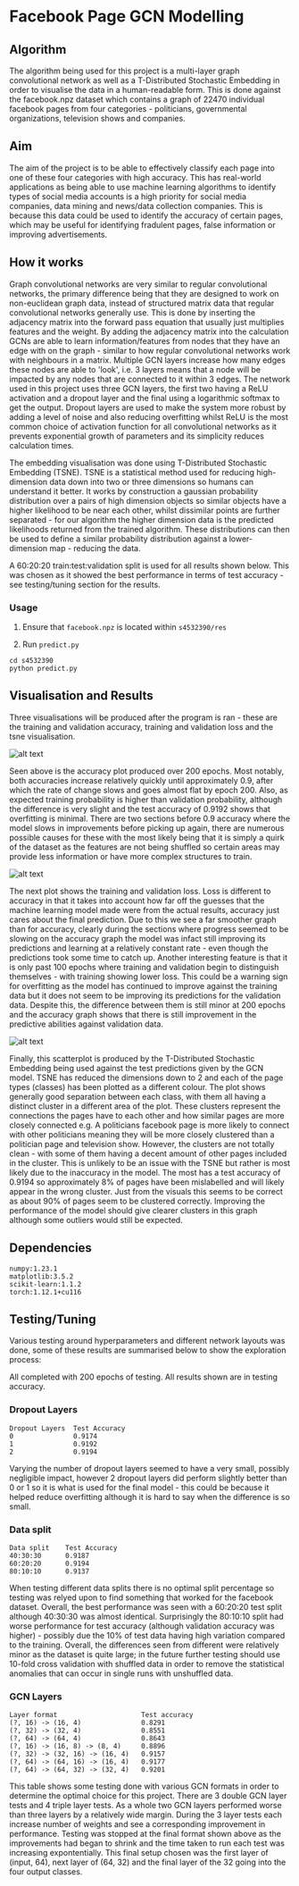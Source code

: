 # Facebook Page GCN Modelling

## Algorithm
The algorithm being used for this project is a multi-layer graph convolutional network as well as a T-Distributed Stochastic Embedding
in order to visualise the data in a human-readable form. This is done against the facebook.npz dataset which contains a graph of 
22470 individual facebook pages from four categories - politicians, governmental organizations, television shows and companies.

## Aim
The aim of the project is to be able to effectively classify each page into one of these four categories with high accuracy. This has real-world applications as being able to use machine learning algorithms to identify types of social media accounts is a high priority for social media companies, data mining and news/data collection companies. This is because this data could be used to identify the accuracy of certain pages, which may be useful for identifying fradulent pages, false information or improving advertisements.

## How it works
Graph convolutional networks are very similar to regular convolutional networks, the primary difference being that they are designed to work on non-euclidean graph data, instead of structured matrix data that regular convolutional networks generally use. This is done by inserting the adjacency matrix into the forward pass equation that usually just multiplies features and the weight. By adding the adjacency matrix into the calculation GCNs are able to learn information/features from nodes that they have an edge with on the graph - similar to how regular convolutional networks work with neighbours in a matrix. Multiple GCN layers increase how many edges these nodes are able to 'look', i.e. 3 layers means that a node will be impacted by any nodes that are connected to it within 3 edges. The network used in this project uses three GCN layers, the first two having a ReLU activation and a dropout layer and the final using a logarithmic softmax to get the output. Dropout layers are used to make the system more robust by adding a level of noise and also reducing overfitting whilst ReLU is the most common choice of activation function for all convolutional networks as it prevents exponential growth of parameters and its simplicity reduces calculation times.

The embedding visualisation was done using T-Distributed Stochastic Embedding (TSNE). TSNE is a statistical method used for reducing high-dimension data down into two or three dimensions so humans can understand it better. It works by construction a gaussian probability distribution over a pairs of high dimension objects so similar objects have a higher likelihood to be near each other, whilst dissimilar points are further separated - for our algorithm the higher dimension data is the predicted likelihoods returned from the trained algorithm. These distributions can then be used to define a similar probability distribution against a lower-dimension map - reducing the data. 

A 60:20:20 train:test:validation split is used for all results shown below. This was chosen as it showed the best performance in terms of test accuracy - see testing/tuning section for the results.


### Usage

1. Ensure that `facebook.npz` is located within `s4532390/res`

2. Run `predict.py`
```
cd s4532390
python predict.py
```

## Visualisation and Results

Three visualisations will be produced after the program is ran - these are the training and validation accuracy, training and validation loss and the tsne visualisation.

![alt text](./res/accuracy.PNG)

Seen above is the accuracy plot produced over 200 epochs. Most notably, both accuracies increase relatively quickly until approximately 0.9, after which the rate of change slows and goes almost flat by epoch 200. Also, as expected training probability is higher than validation probability, although the difference is very slight and the test accuracy of 0.9192 shows that overfitting is minimal. There are two sections before 0.9 accuracy where the model slows in improvements before picking up again, there are numerous possible causes for these with the most likely being that it is simply a quirk of the dataset as the features are not being shuffled so certain areas may provide less information or have more complex structures to train.

![alt text](./res/loss.PNG)

The next plot shows the training and validation loss. Loss is different to accuracy in that it takes into account how far off the guesses that the machine learning model made were from the actual results, accuracy just cares about the final prediction. Due to this we see a far smoother graph than for accuracy, clearly during the sections where progress seemed to be slowing on the accuracy graph the model was infact still improving its predictions and learning at a relatively constant rate - even though the predictions took some time to catch up. Another interesting feature is that it is only past 100 epochs where training and validation begin to distinguish themselves - with training showing lower loss. This could be a warning sign for overfitting as the model has continued to improve against the training data but it does not seem to be improving its predictions for the validation data. Despite this, the difference between them is still minor at 200 epochs and the accuracy graph shows that there is still improvement in the predictive abilities against validation data.

![alt text](./res/TSNE.PNG)

Finally, this scatterplot is produced by the T-Distributed Stochastic Embedding being used against the test predictions given by the GCN model. TSNE has reduced the dimensions down to 2 and each of the page types (classes) has been plotted as a different colour. The plot shows generally good separation between each class, with them all having a distinct cluster in a different area of the plot. These clusters represent the connections the pages have to each other and how similar pages are more closely connected e.g. A politicians facebook page is more likely to connect with other politicians meaning they will be more closely clustered than a politician page and television show.
However, the clusters are not totally clean - with some of them having a decent amount of other pages included in the cluster. This is unlikely to be an issue with the TSNE but rather is most likely due to the inaccuracy in the model. The most has a test accuracy of 0.9194 so approximately 8% of pages have been mislabelled and will likely appear in the wrong cluster. Just from the visuals this seems to be correct as about 90% of pages seem to be clustered correctly. Improving the performance of the model should give clearer clusters in this graph although some outliers would still be expected.


## Dependencies

```
numpy:1.23.1
matplotlib:3.5.2
scikit-learn:1.1.2
torch:1.12.1+cu116
```

## Testing/Tuning

Various testing around hyperparameters and different network layouts was done, some of these results are summarised below to show the exploration process:

All completed with 200 epochs of testing.
All results shown are in testing accuracy.

### Dropout Layers
```
Dropout Layers  Test Accuracy
0               0.9174
1               0.9192
2               0.9194
```
Varying the number of dropout layers seemed to have a very small, possibly negligible impact, however 2 dropout layers did perform slightly better than 0 or 1 so it is what is used for the final model - this could be because it helped reduce overfitting although it is hard to say when the difference is so small.

### Data split
```
Data split    Test Accuracy
40:30:30      0.9187
60:20:20      0.9194
80:10:10      0.9137
```
When testing different data splits there is no optimal split percentage so testing was relyed upon to find something that worked for the facebook dataset. Overall, the best performance was seen with a 60:20:20 test split although 40:30:30 was almost identical. Surprisingly the 80:10:10 split had worse performance for test accuracy (although validation accuracy was higher) - possibly due the 10% of test data having high variation compared to the training. Overall, the differences seen from different were relatively minor as the dataset is quite large; in the future further testing should use 10-fold cross validation with shuffled data in order to remove the statistical anomalies that can occur in single runs with unshuffled data.

### GCN Layers
```
Layer format                     Test accuracy
(?, 16) -> (16, 4)               0.8291
(?, 32) -> (32, 4)               0.8551
(?, 64) -> (64, 4)               0.8643
(?, 16) -> (16, 8) -> (8, 4)     0.8896
(?, 32) -> (32, 16) -> (16, 4)   0.9157
(?, 64) -> (64, 16) -> (16, 4)   0.9177
(?, 64) -> (64, 32) -> (32, 4)   0.9201
```
This table shows some testing done with various GCN formats in order to determine the optimal choice for this project. There are 3 double GCN layer tests and 4 triple layer tests. As a whole two GCN layers performed worse than three layers by a relatively wide margin. During the 3 layer tests each increase number of weights and see a corresponding improvement in performance. Testing was stopped at the final format shown above as the improvements had began to shrink and the time taken to run each test was increasing expontentially. This final setup chosen was the first layer of (input, 64), next layer of (64, 32) and the final layer of the 32 going into the four output classes.


